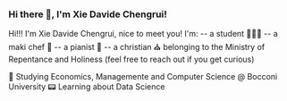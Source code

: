 ### Hi there 👋, I'm Xie Davide Chengrui!

Hi!!! I'm Xie Davide Chengrui, nice to meet you!
I'm:
-- a student 👨🏻‍💻
-- a maki chef 🍣
-- a pianist 🎹
-- a christian ⛪︎ belonging to the Ministry of Repentance and Holiness (feel free to reach out if you get curious)

🏫 Studying Economics, Managemente and Computer Science @ Bocconi University
📟 Learning about Data Science

<!--
**XieDavide/XieDavide** is a ✨ _special_ ✨ repository because its `README.md` (this file) appears on your GitHub profile.

Here are some ideas to get you started:

- 🔭 I’m currently working on ...
- 🌱 I’m currently learning ...
- 👯 I’m looking to collaborate on ...
- 🤔 I’m looking for help with ...
- 💬 Ask me about ...
- 📫 How to reach me: ...
- 😄 Pronouns: ...
- ⚡ Fun fact: ...
-->
